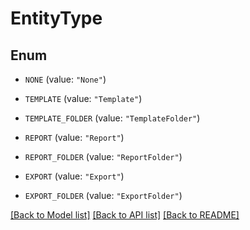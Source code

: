 # EntityType

## Enum


* `NONE` (value: `"None"`)

* `TEMPLATE` (value: `"Template"`)

* `TEMPLATE_FOLDER` (value: `"TemplateFolder"`)

* `REPORT` (value: `"Report"`)

* `REPORT_FOLDER` (value: `"ReportFolder"`)

* `EXPORT` (value: `"Export"`)

* `EXPORT_FOLDER` (value: `"ExportFolder"`)


[[Back to Model list]](../README.md#documentation-for-models) [[Back to API list]](../README.md#documentation-for-api-endpoints) [[Back to README]](../README.md)



